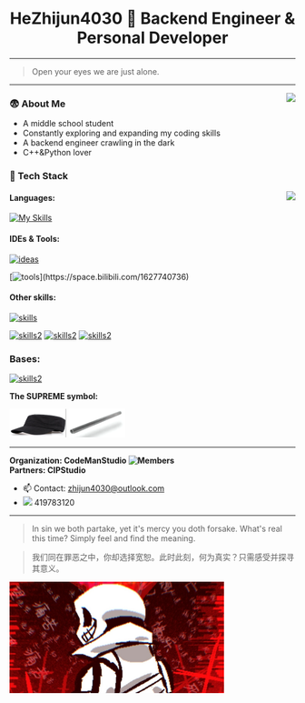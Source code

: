 
<h1 align="center">HeZhijun4030 🤔 Backend Engineer & Personal Developer</h1>

---

> Open your eyes we are just alone.
---



<img align="right" src="https://github-readme-stats.vercel.app/api/top-langs/?username=HeZhijun4030&layout=compact&theme=github_dark&card_width=350&card_height=200"/>

### 😨 About Me  
- A middle school student 
- Constantly exploring and expanding my coding skills
- A backend engineer crawling in the dark
- C++&Python lover




### 🚀 Tech Stack

<img align="right" src="https://github-readme-stats.vercel.app/api?username=HeZhijun4030&show_icons=true&theme=github_dark&card_width=350&card_height=200"/>

#### **Languages:**

[![My Skills](https://skillicons.dev/icons?i=python,cpp,cs,c,java)](https://space.bilibili.com/1627740736)


#### **IDEs & Tools:**

[![ideas](https://skillicons.dev/icons?i=pycharm,visualstudio,vscode,idea,neovim)](https://space.bilibili.com/1627740736)

[![tools](https://skillicons.dev/icons?i=cmake,docker,git,)](https://space.bilibili.com/1627740736)

#### **Other skills:**

[![skills](https://skillicons.dev/icons?i=godot,kali,linux,ubuntu,ae,ps,pr,qt,bash,powershell)](https://space.bilibili.com/1627740736)

[![skills2]( https://img.shields.io/badge/Wireshark-green?style=flat-square&logo=Wireshark&&labelColor=blue)](https://space.bilibili.com/1627740736)
[![skills2]( https://img.shields.io/badge/Forge_Minecraft_modding-black?style=flat-square&logo=curseforge&labelColor=grey)](https://space.bilibili.com/1627740736)
[![skills2]( https://img.shields.io/badge/UT_Animations_or_PVs-purple?style=flat-square&logo=undertale&labelColor=ff0000)](https://space.bilibili.com/1627740736)

### **Bases:**
[![skills2]( https://img.shields.io/badge/Bilibili-blue?style=flat-square&logo=bilibili&labelColor=white)](https://space.bilibili.com/1627740736)



**The SUPREME symbol:**

<img src="god.jpg" width="100" height="50" />
<img src="funny.png" width="100" height="50" />

---


**Organization: CodeManStudio <img src="https://img.shields.io/badge/Members-1-red" alt="Members" />**  
**Partners: CIPStudio**

- 📫 Contact: zhijun4030@outlook.com
- <img src="https://img.shields.io/badge/QQ-blue?style=flat&logo=qq&labelColor=black"/> 419783120

---

> In sin we both partake, yet it's mercy you doth forsake. What's real this time? Simply feel and find the meaning.  

> 我们同在罪恶之中，你却选择宽恕。此时此刻，何为真实？只需感受并探寻其意义。
<img src="yahweh.jpeg" width="75%" />
